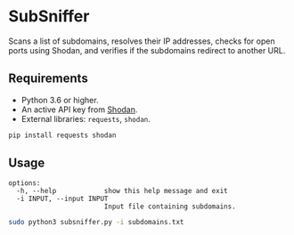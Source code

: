 # SubSniffer
Scans a list of subdomains, resolves their IP addresses, checks for open ports using Shodan, and verifies if the subdomains redirect to another URL.

## Requirements
- Python 3.6 or higher.
- An active API key from [Shodan](https://www.shodan.io/).
- External libraries: `requests`, `shodan`.
```bash
pip install requests shodan
```

## Usage
```
options:
  -h, --help            show this help message and exit
  -i INPUT, --input INPUT
                        Input file containing subdomains.
```
```bash
sudo python3 subsniffer.py -i subdomains.txt
```
